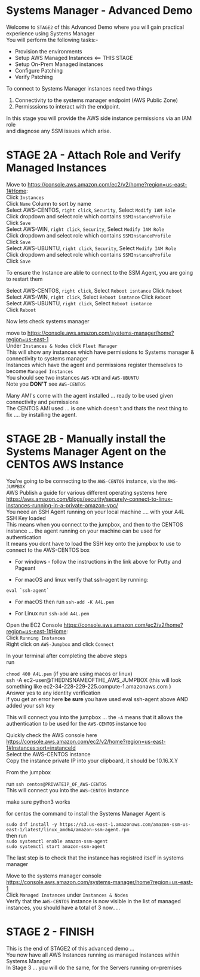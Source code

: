 # Systems Manager - Advanced Demo 

Welcome to `STAGE2` of this Advanced Demo where you will gain practical experience using Systems Manager  
You will perform the following tasks:-   

- Provision the environments   
- Setup AWS Managed Instances  <== THIS STAGE  
- Setup On-Prem Managed instances  
- Configure Patching  
- Verify Patching  

To connect to Systems Manager instances need two things  
1) Connectivity to the systems manager endpoint (AWS Public Zone)  
2) Permisssions to interact with the endpoint.  

In this stage you will provide the AWS side instance permissions via an IAM role  
and diagnose any SSM issues which arise.  

# STAGE 2A - Attach Role and Verify Managed Instances  

Move to https://console.aws.amazon.com/ec2/v2/home?region=us-east-1#Home:  
Click `Instances`  
Click `Name` Column to sort by name  
Select AWS-CENTOS, `right click`, `Security`, Select `Modify IAM Role`  
Click dropdown and select role which contains `SSMInstanceProfile`  
Click `Save`  
Select AWS-WIN, `right click`, `Security`, Select `Modify IAM Role`   
Click dropdown and select role which contains `SSMInstanceProfile`  
Click `Save`   
Select AWS-UBUNTU, `right click`, `Security`, Select `Modify IAM Role`  
Click dropdown and select role which contains `SSMInstanceProfile`  
Click `Save`  

To ensure the Instance are able to connect to the SSM Agent, you are going to restart them  

Select AWS-CENTOS, `right click`, Select `Reboot isntance`
Click `Reboot`  
Select AWS-WIN, `right click`, Select `Reboot isntance`
Click `Reboot`  
Select AWS-UBUNTU, `right click`, Select `Reboot isntance`  
Click `Reboot`  

Now lets check systems manager  

move to https://console.aws.amazon.com/systems-manager/home?region=us-east-1  
Under `Instances & Nodes` click `Fleet Manager`  
This will show any instances which have permissions to Systems manager & connectivity to systems manager  
Instances which have the agent and permissions register themselves to become `Managed Instances`  
You should see two instances `AWS-WIN` and `AWS-UBUNTU`  
Note you **DON'T** see `AWS-CENTOS`  

Many AMI's come with the agent installed ... ready to be used given connectivity and permissions  
The CENTOS AMI used ... is one which doesn't and thats the next thing to fix .... by installing the agent.  


# STAGE 2B - Manually install the Systems Manager Agent on the CENTOS AWS Instance


You're going to be connecting to the `AWS-CENTOS` instance, via the `AWS-JUMPBOX`  
AWS Publish a guide for various different operating systems here https://aws.amazon.com/blogs/security/securely-connect-to-linux-instances-running-in-a-private-amazon-vpc/  
You need an SSH Agent running on your local machine .... with your A4L SSH Key loaded  
This means when you connect to the jumpbox, and then to the CENTOS instance ... the agent running on your machine can be used for authentication  
It means you dont have to load the SSH key onto the jumpbox to use to connect to the AWS-CENTOS box  

- For windows - follow the instructions in the link above for Putty and Pageant 

- For macOS and linux verify that ssh-agent by running:   

``` eval `ssh-agent` ```  

- For macOS then run `ssh-add -K A4L.pem`  

- For Linux run `ssh-add A4L.pem`  

Open the EC2 Console https://console.aws.amazon.com/ec2/v2/home?region=us-east-1#Home:  
Click `Running Instances`  
Right click on `AWS-Jumpbox` and click `Connect`  

In your terminal after completing the above steps  
run 

`chmod 400 A4L.pem` (if you are using macos or linux)  
ssh -A ec2-user@THEDNSNAMEOFTHE_AWS_JUMPBOX (this will look something like ec2-34-228-229-225.compute-1.amazonaws.com )  
Answer yes to any identity verification  
if you get an error here **be sure** you have used eval ssh-agent above AND added your ssh key  



This will connect you into the jumpbox ... the `-A` means that it allows the authentication to be used for the `AWS-CENTOS` instance too  

Quickly check the AWS console here https://console.aws.amazon.com/ec2/v2/home?region=us-east-1#Instances:sort=instanceId  
Select the AWS-CENTOS instance  
Copy the instance private IP into your clipboard, it should be 10.16.X.Y  

From the jumpbox  

run `ssh centos@PRIVATEIP_OF_AWS-CENTOS`  
This will connect you into the `AWS-CENTOS` instance  

make sure python3 works  


for centos the command to install the Systems Manager Agent is   

`sudo dnf install -y https://s3.us-east-1.amazonaws.com/amazon-ssm-us-east-1/latest/linux_amd64/amazon-ssm-agent.rpm`  
then run  
`sudo systemctl enable amazon-ssm-agent`  
`sudo systemctl start amazon-ssm-agent`  

The last step is to check that the instance has registred itself in systems manager  

Move to the systems manager console  
https://console.aws.amazon.com/systems-manager/home?region=us-east-1  
Click `Managed Instances` under `Instances & Nodes`  
Verify that the `AWS-CENTOS` instance is now visible in the list of managed instances, you should have a total of 3 now.....  

# STAGE 2 - FINISH   

This is the end of STAGE2 of this advanced demo ...  
You now have all AWS Instances running as managed instances within Systems Manager  
In Stage 3 ... you will do the same, for the Servers running on-premises  
  






